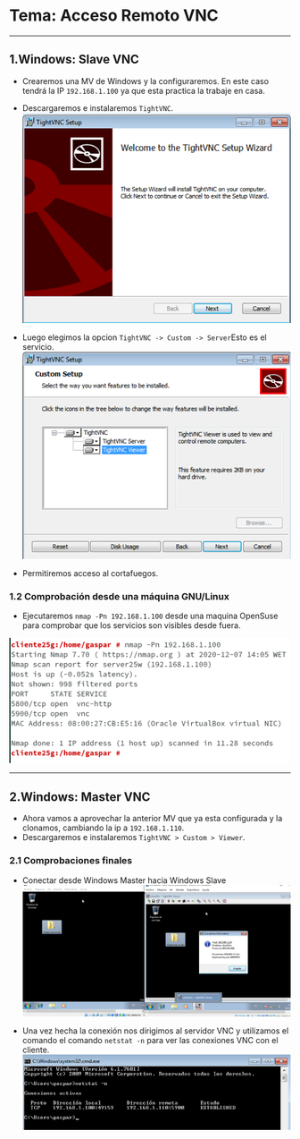 # Tema: Acceso Remoto VNC
___

## 1.Windows: Slave VNC
  * Crearemos una MV de Windows y la configuraremos. En este caso tendrá la IP  `192.168.1.100` ya que esta practica la trabaje en casa.
  * Descargaremos e instalaremos `TightVNC`.
![](img/1.png)

  * Luego elegimos la opcion `TightVNC -> Custom -> Server`Esto es el servicio.
![](img/1.1.png)

  * Permitiremos acceso al cortafuegos.

### 1.2 Comprobación desde una máquina GNU/Linux
  - Ejecutaremos `nmap -Pn 192.168.1.100` desde una maquina OpenSuse para comprobar que los servicios son visibles desde fuera.

![](img/1.2.png)
___

## 2.Windows: Master VNC
  - Ahora vamos a aprovechar la anterior MV que ya esta configurada y la clonamos, cambiando la ip a  `192.168.1.110`.
  - Descargaremos e instalaremos `TightVNC > Custom > Viewer`.

### 2.1 Comprobaciones finales
- Conectar desde Windows Master hacia Windows Slave
![](img/2.1.png)

- Una vez hecha la conexión nos dirigimos al servidor VNC y utilizamos el comando el comando `netstat -n` para ver las conexiones VNC con el cliente.
![](img/2.2.png)
